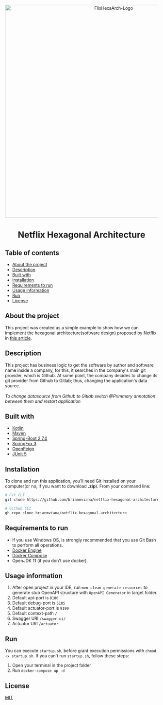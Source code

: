 <p align="center">
<img src="https://user-images.githubusercontent.com/36534847/147706401-2d3d1b89-1a72-4408-9660-e0da649196ea.png" alt="FlixHexaArch-Logo" width="700">
<h1 align="center">Netflix Hexagonal Architecture</h1>

## Table of contents
- [About the project](#about-the-project)
- [Description](#description)
- [Built with](#built-with)
- [Installation](#installation)
- [Requirements to run](#requirements-to-run)
- [Usage information](#usage-information)
- [Run](#run)
- [License](#license)

## About the project
This project was created as a simple example to show how we can implement the hexagonal architecture(software design) proposed by Netflix in [this article](https://netflixtechblog.com/ready-for-changes-with-hexagonal-architecture-b315ec967749).

## Description
This project has business logic to get the software by author and software name inside a company, for this, it searches in the company's main git provider, which is Github. At some point, the company decides to change its git provider from Github to Gitlab; thus, changing the application's data source.
<br>
<br>
*To change datasource from Github to Gitlab switch @Primmary annotation between them and restart application*

## Built with
* [Kotlin](https://kotlinlang.org/docs/home.html)
* [Maven](https://maven.apache.org/)
* [Spring-Boot 2.7.0](https://docs.spring.io/spring-boot/docs/2.7.0/reference/html/)
* [SpringFox 3](https://github.com/springfox/springfox/releases/tag/3.0.0)
* [OpenFeign](https://spring.io/projects/spring-cloud-openfeign)
* [JUnit 5](https://junit.org/junit5/docs/current/user-guide/)

[//]: # (* [OpenAPI Generator]&#40;https://github.com/OpenAPITools/openapi-generator&#41;)
[//]: # (* [WireMock]&#40;http://wiremock.org/&#41;)

## Installation

To clone and run this application, you'll need Git installed on your computer(or no, if you want to download **.zip**). From your command line:
```bash
# Git CLI
git clone https://github.com/brianmviana/netflix-hexagonal-architecture.git

# Github CLI
gh repo clone brianmviana/netflix-hexagonal-architecture
```


## Requirements to run
* If you use Windows OS, is strongly recommended that you use Git Bash to perform all operations.
* [Docker Engine](https://www.docker.com/get-started)
* [Docker Compose](https://docs.docker.com/compose/install/)
* OpenJDK 11 (if you don't use docker)

## Usage information

1. After open project in your IDE, run `mvn clean generate-resources` to generate stub OpenAPI structure with `OpenAPI Generator` in target folder.
2. Default api-port is `8180`
3. Default debug-port is `5105`
4. Default actuator-port is `9190`
5. Default context-path `/`
6. Swagger URI `/swagger-ui/`
7. Actuator URI `/actuator`

## Run
You can execute `startup.sh`, before grant execution permissions with `chmod +x startup.sh`. If you can't run `startup.sh`, follow these steps:
1. Open your terminal in the project folder
2. Run `docker-compose up -d`

## License
[MIT](https://choosealicense.com/licenses/mit/)
